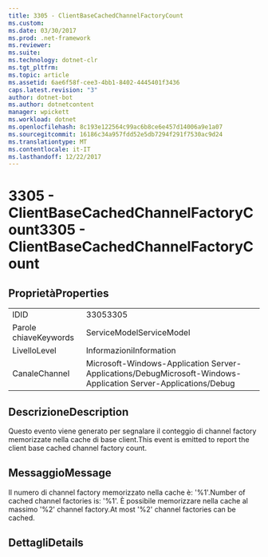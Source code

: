 ```yaml
---
title: 3305 - ClientBaseCachedChannelFactoryCount
ms.custom: 
ms.date: 03/30/2017
ms.prod: .net-framework
ms.reviewer: 
ms.suite: 
ms.technology: dotnet-clr
ms.tgt_pltfrm: 
ms.topic: article
ms.assetid: 6ae6f58f-cee3-4bb1-8402-4445401f3436
caps.latest.revision: "3"
author: dotnet-bot
ms.author: dotnetcontent
manager: wpickett
ms.workload: dotnet
ms.openlocfilehash: 8c193e122564c99ac6b8ce6e457d14006a9e1a07
ms.sourcegitcommit: 16186c34a957fdd52e5db7294f291f7530ac9d24
ms.translationtype: MT
ms.contentlocale: it-IT
ms.lasthandoff: 12/22/2017
---
```

# <a name="3305---clientbasecachedchannelfactorycount"></a><span data-ttu-id="c373a-102">3305 - ClientBaseCachedChannelFactoryCount</span><span class="sxs-lookup"><span data-stu-id="c373a-102">3305 - ClientBaseCachedChannelFactoryCount</span></span>
## <a name="properties"></a><span data-ttu-id="c373a-103">Proprietà</span><span class="sxs-lookup"><span data-stu-id="c373a-103">Properties</span></span>  
  
|||  
|-|-|  
|<span data-ttu-id="c373a-104">ID</span><span class="sxs-lookup"><span data-stu-id="c373a-104">ID</span></span>|<span data-ttu-id="c373a-105">3305</span><span class="sxs-lookup"><span data-stu-id="c373a-105">3305</span></span>|  
|<span data-ttu-id="c373a-106">Parole chiave</span><span class="sxs-lookup"><span data-stu-id="c373a-106">Keywords</span></span>|<span data-ttu-id="c373a-107">ServiceModel</span><span class="sxs-lookup"><span data-stu-id="c373a-107">ServiceModel</span></span>|  
|<span data-ttu-id="c373a-108">Livello</span><span class="sxs-lookup"><span data-stu-id="c373a-108">Level</span></span>|<span data-ttu-id="c373a-109">Informazioni</span><span class="sxs-lookup"><span data-stu-id="c373a-109">Information</span></span>|  
|<span data-ttu-id="c373a-110">Canale</span><span class="sxs-lookup"><span data-stu-id="c373a-110">Channel</span></span>|<span data-ttu-id="c373a-111">Microsoft-Windows-Application Server-Applications/Debug</span><span class="sxs-lookup"><span data-stu-id="c373a-111">Microsoft-Windows-Application Server-Applications/Debug</span></span>|  
  
## <a name="description"></a><span data-ttu-id="c373a-112">Descrizione</span><span class="sxs-lookup"><span data-stu-id="c373a-112">Description</span></span>  
 <span data-ttu-id="c373a-113">Questo evento viene generato per segnalare il conteggio di channel factory memorizzate nella cache di base client.</span><span class="sxs-lookup"><span data-stu-id="c373a-113">This event is emitted to report the client base cached channel factory count.</span></span>  
  
## <a name="message"></a><span data-ttu-id="c373a-114">Messaggio</span><span class="sxs-lookup"><span data-stu-id="c373a-114">Message</span></span>  
 <span data-ttu-id="c373a-115">Il numero di channel factory memorizzato nella cache è: '%1'.</span><span class="sxs-lookup"><span data-stu-id="c373a-115">Number of cached channel factories is: '%1'.</span></span>  <span data-ttu-id="c373a-116">È possibile memorizzare nella cache al massimo '%2' channel factory.</span><span class="sxs-lookup"><span data-stu-id="c373a-116">At most '%2' channel factories can be cached.</span></span>  
  
## <a name="details"></a><span data-ttu-id="c373a-117">Dettagli</span><span class="sxs-lookup"><span data-stu-id="c373a-117">Details</span></span>

